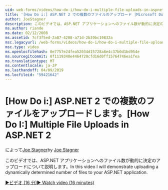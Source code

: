 ```yaml
---
uid: web-forms/videos/how-do-i/how-do-i-multiple-file-uploads-in-aspnet-2
title: '[How Do i:] ASP.NET 2 での複数のファイルのアップロード |Microsoft Docs'
author: JoeStagner
description: このビデオでは、ASP.NET アプリケーションへのファイル数が動的に決定のアップロードについて説明します。
ms.author: riande
ms.date: 02/12/2008
ms.assetid: 7cf3f5ed-2a87-4208-a71d-2b39bc19832a
msc.legacyurl: /web-forms/videos/how-do-i/how-do-i-multiple-file-uploads-in-aspnet-2
msc.type: video
ms.openlocfilehash: 0e7757e24fea52034d15728a8e4c37b0d1bd954e
ms.sourcegitcommit: 0f1119340e4464720cfd16d0ff15764746ea1fea
ms.translationtype: MT
ms.contentlocale: ja-JP
ms.lasthandoff: 04/09/2019
ms.locfileid: "59421642"
---
```

# <a name="how-do-i--multiple-file-uploads-in-aspnet2"></a><span data-ttu-id="31ba7-103">[How Do i:] ASP.NET 2 での複数のファイルをアップロードします。</span><span class="sxs-lookup"><span data-stu-id="31ba7-103">[How Do I:]  Multiple File Uploads in ASP.NET 2</span></span>

<span data-ttu-id="31ba7-104">によって[Joe Stagner](https://github.com/JoeStagner)</span><span class="sxs-lookup"><span data-stu-id="31ba7-104">by [Joe Stagner](https://github.com/JoeStagner)</span></span>

<span data-ttu-id="31ba7-105">このビデオでは、ASP.NET アプリケーションへのファイル数が動的に決定のアップロードについて説明します。</span><span class="sxs-lookup"><span data-stu-id="31ba7-105">In this video I will demonstrate uploading a dynamically determined number of files to your ASP.NET application.</span></span>

[<span data-ttu-id="31ba7-106">&#9654;ビデオ (16 分)</span><span class="sxs-lookup"><span data-stu-id="31ba7-106">&#9654; Watch video (16 minutes)</span></span>](https://channel9.msdn.com/Blogs/ASP-NET-Site-Videos/how-do-i-multiple-file-uploads-in-aspnet-2)
